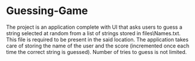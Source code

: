 # Guessing-Game
The project is an application complete with UI that asks users to guess a string selected at random from a 
list of strings stored in files\Names.txt. This file is required to be present in the said location. 
The application takes care of storing the name of the user and the score (incremented once each time the correct string is guessed).
Number of tries to guess is not limited.
